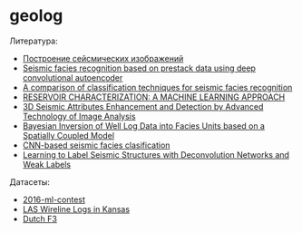 # geolog

Литература:
* [Построение сейсмических изображений](http://lserv.deg.gubkin.ru/file.php?file=../../1/dfwikidata/Voskresenskij.JU.N.Postroenie.sejsmicheskih.izobrazhenij.%28M,.RGUNG%29%282006%29%28T%29_GsPs_.pdf)
* [Seismic facies recognition based on prestack data using deep convolutional autoencoder](https://arxiv.org/abs/1704.02446)
* [A comparison of classification techniques for seismic facies recognition](http://mcee.ou.edu/aaspi/publications/2015/Tao_Interpretation_1.pdf)
* [RESERVOIR CHARACTERIZATION: A MACHINE
LEARNING APPROACH](https://arxiv.org/pdf/1506.05070)
* [3D Seismic Attributes Enhancement and Detection by
Advanced Technology of Image Analysis](https://tel.archives-ouvertes.fr/tel-00731886/document)
* [Bayesian Inversion of Well Log Data
into Facies Units based on a Spatially
Coupled Model](http://daim.idi.ntnu.no/masteroppgaver/001/1371/tittelside.pdf)
* [CNN-based seismic facies clasification](https://cs230.stanford.edu/projects_spring_2018/reports/8291004.pdf)
* [Learning to Label Seismic Structures with Deconvolution Networks and Weak Labels](http://www.yalaudah.com/assets/files/seg2018.pdf)

Датасеты:
* [2016-ml-contest](https://github.com/seg/2016-ml-contest)
* [LAS Wireline Logs in Kansas](http://www.kgs.ku.edu/Magellan/Logs/index.html)
* [Dutch F3](https://drive.google.com/drive/folders/0B7brcf-eGK8CRUhfRW9rSG91bW8)



